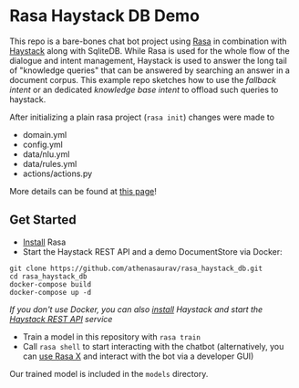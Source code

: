 # Rasa Haystack DB Demo



This repo is a bare-bones chat bot project using [Rasa](https://rasa.com/) in combination with [Haystack](https://github.com/deepset-ai/haystack) along with SqliteDB. 
While Rasa is used for the whole flow of the dialogue and intent management, 
Haystack is used to answer the long tail of "knowledge queries" that can be answered by searching an answer in a document corpus. 
This example repo sketches how to use the _fallback intent_ or an dedicated _knowledge base intent_ to offload such queries to haystack.

After initializing a plain rasa project (`rasa init`) changes were made to
- domain.yml
- config.yml 
- data/nlu.yml
- data/rules.yml
- actions/actions.py

More details can be found at [this page](https://haystack.deepset.ai/usage/chatbots)!

## Get Started

- [Install](https://rasa.com/docs/rasa/installation) Rasa
- Start the Haystack REST API and a demo DocumentStore via Docker:
```
git clone https://github.com/athenasaurav/rasa_haystack_db.git
cd rasa_haystack_db
docker-compose build
docker-compose up -d
```
   _If you don't use Docker, you can also [install](https://haystack.deepset.ai/overview/get-started) Haystack and start the [Haystack REST API](https://haystack.deepset.ai/usage/rest-api#background-haystack-pipelines) service_  
- Train a model in this repository with `rasa train`  
- Call `rasa shell` to start interacting with the chatbot (alternatively, you can [use Rasa X](https://rasa.com/docs/rasa-x/) and interact with the bot via a developer GUI)  

Our trained model is included in the `models` directory. 
